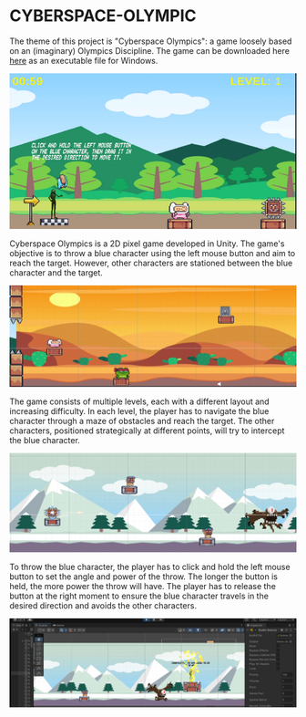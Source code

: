 # CYBERSPACE-OLYMPIC
The theme of this project is "Cyberspace Olympics": a game loosely based on an (imaginary) Olympics Discipline.
The game can be downloaded here  [here](https://github.com/Amin405/CYBERSPACE-OLYMPIC/blob/main/Cyberspace%20Olympics%20Final.zip) as an executable file for Windows. 



<img  alt="image" src="https://github.com/Amin405/CYBERSPACE-OLYMPIC/blob/main/Screenshot/Screenshot%202023-05-10%20124050.png">

Cyberspace Olympics is a 2D pixel game developed in Unity. The game's objective is to throw a blue character using the left mouse button and aim to reach the target. However, other characters are stationed between the blue character and the target.

<img  alt="image" src="https://github.com/Amin405/CYBERSPACE-OLYMPIC/blob/main/Screenshot/Screenshot%202023-05-10%20124110.png">

The game consists of multiple levels, each with a different layout and increasing difficulty. In each level, the player has to navigate the blue character through a maze of obstacles and reach the target. The other characters, positioned strategically at different points, will try to intercept the blue character.

<img  alt="image" src="https://github.com/Amin405/CYBERSPACE-OLYMPIC/blob/main/Screenshot/Screenshot%202023-05-10%20124132.png">

To throw the blue character, the player has to click and hold the left mouse button to set the angle and power of the throw. The longer the button is held, the more power the throw will have. The player has to release the button at the right moment to ensure the blue character travels in the desired direction and avoids the other characters.

<img  alt="image" src="https://github.com/Amin405/CYBERSPACE-OLYMPIC/blob/main/Screenshot/Screenshot%202023-05-10%20124142.png">
